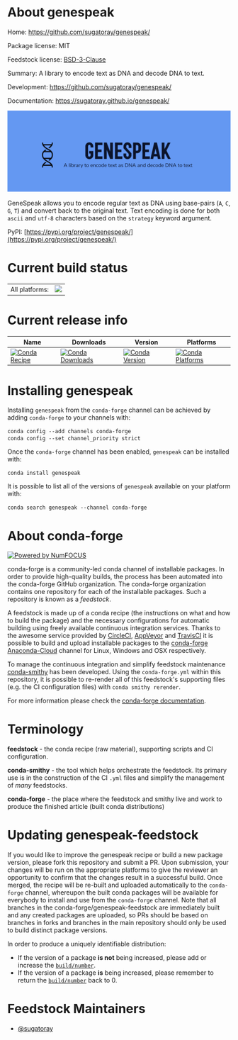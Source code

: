 About genespeak
===============

Home: https://github.com/sugatoray/genespeak/

Package license: MIT

Feedstock license: [BSD-3-Clause](https://github.com/conda-forge/genespeak-feedstock/blob/master/LICENSE.txt)

Summary: A library to encode text as DNA and decode DNA to text.

Development: https://github.com/sugatoray/genespeak/

Documentation: https://sugatoray.github.io/genespeak/

<a href="https://github.com/sugatoray/genespeak/">
  <img src="https://raw.githubusercontent.com/sugatoray/genespeak/master/docs/assets/images/genespeak_banner_01.png" alt="genespeak-banner" />
</a>

GeneSpeak allows you to encode regular text as DNA using
base-pairs (`A`, `C`, `G`, `T`) and convert back to the
original text. Text encoding is done for both `ascii` and
`utf-8` characters based on the `strategy` keyword argument.

PyPI: [https://pypi.org/project/genespeak/](https://pypi.org/project/genespeak/)


Current build status
====================


<table><tr><td>All platforms:</td>
    <td>
      <a href="https://dev.azure.com/conda-forge/feedstock-builds/_build/latest?definitionId=14940&branchName=master">
        <img src="https://dev.azure.com/conda-forge/feedstock-builds/_apis/build/status/genespeak-feedstock?branchName=master">
      </a>
    </td>
  </tr>
</table>

Current release info
====================

| Name | Downloads | Version | Platforms |
| --- | --- | --- | --- |
| [![Conda Recipe](https://img.shields.io/badge/recipe-genespeak-green.svg)](https://anaconda.org/conda-forge/genespeak) | [![Conda Downloads](https://img.shields.io/conda/dn/conda-forge/genespeak.svg)](https://anaconda.org/conda-forge/genespeak) | [![Conda Version](https://img.shields.io/conda/vn/conda-forge/genespeak.svg)](https://anaconda.org/conda-forge/genespeak) | [![Conda Platforms](https://img.shields.io/conda/pn/conda-forge/genespeak.svg)](https://anaconda.org/conda-forge/genespeak) |

Installing genespeak
====================

Installing `genespeak` from the `conda-forge` channel can be achieved by adding `conda-forge` to your channels with:

```
conda config --add channels conda-forge
conda config --set channel_priority strict
```

Once the `conda-forge` channel has been enabled, `genespeak` can be installed with:

```
conda install genespeak
```

It is possible to list all of the versions of `genespeak` available on your platform with:

```
conda search genespeak --channel conda-forge
```


About conda-forge
=================

[![Powered by
NumFOCUS](https://img.shields.io/badge/powered%20by-NumFOCUS-orange.svg?style=flat&colorA=E1523D&colorB=007D8A)](https://numfocus.org)

conda-forge is a community-led conda channel of installable packages.
In order to provide high-quality builds, the process has been automated into the
conda-forge GitHub organization. The conda-forge organization contains one repository
for each of the installable packages. Such a repository is known as a *feedstock*.

A feedstock is made up of a conda recipe (the instructions on what and how to build
the package) and the necessary configurations for automatic building using freely
available continuous integration services. Thanks to the awesome service provided by
[CircleCI](https://circleci.com/), [AppVeyor](https://www.appveyor.com/)
and [TravisCI](https://travis-ci.com/) it is possible to build and upload installable
packages to the [conda-forge](https://anaconda.org/conda-forge)
[Anaconda-Cloud](https://anaconda.org/) channel for Linux, Windows and OSX respectively.

To manage the continuous integration and simplify feedstock maintenance
[conda-smithy](https://github.com/conda-forge/conda-smithy) has been developed.
Using the ``conda-forge.yml`` within this repository, it is possible to re-render all of
this feedstock's supporting files (e.g. the CI configuration files) with ``conda smithy rerender``.

For more information please check the [conda-forge documentation](https://conda-forge.org/docs/).

Terminology
===========

**feedstock** - the conda recipe (raw material), supporting scripts and CI configuration.

**conda-smithy** - the tool which helps orchestrate the feedstock.
                   Its primary use is in the construction of the CI ``.yml`` files
                   and simplify the management of *many* feedstocks.

**conda-forge** - the place where the feedstock and smithy live and work to
                  produce the finished article (built conda distributions)


Updating genespeak-feedstock
============================

If you would like to improve the genespeak recipe or build a new
package version, please fork this repository and submit a PR. Upon submission,
your changes will be run on the appropriate platforms to give the reviewer an
opportunity to confirm that the changes result in a successful build. Once
merged, the recipe will be re-built and uploaded automatically to the
`conda-forge` channel, whereupon the built conda packages will be available for
everybody to install and use from the `conda-forge` channel.
Note that all branches in the conda-forge/genespeak-feedstock are
immediately built and any created packages are uploaded, so PRs should be based
on branches in forks and branches in the main repository should only be used to
build distinct package versions.

In order to produce a uniquely identifiable distribution:
 * If the version of a package **is not** being increased, please add or increase
   the [``build/number``](https://docs.conda.io/projects/conda-build/en/latest/resources/define-metadata.html#build-number-and-string).
 * If the version of a package **is** being increased, please remember to return
   the [``build/number``](https://docs.conda.io/projects/conda-build/en/latest/resources/define-metadata.html#build-number-and-string)
   back to 0.

Feedstock Maintainers
=====================

* [@sugatoray](https://github.com/sugatoray/)

